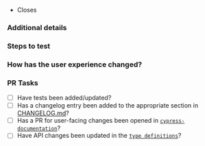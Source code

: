 <!-- Thanks for contributing! PLEASE...
- Read our contributing guidelines: https://github.com/cypress-io/cypress/blob/develop/CONTRIBUTING.md 
- Read our Code Review Checklist on coding standards and what needs to be done before a PR can be merged: https://github.com/cypress-io/cypress/blob/develop/CONTRIBUTING.md#Code-Review-Checklist
- Mark this PR as "Draft" if it is not ready for review.
- Make sure you set the correct base branch based on what packages you're changing: https://github.com/cypress-io/cypress/blob/develop/CONTRIBUTING.md#branches
-->

- Closes <!-- link to the issue here, if there is one -->

### Additional details
<!-- Examples:
- Why was this change necessary?
- What is affected by this change?
- Any implementation details to explain?
-->

### Steps to test
<!--
For non-trivial behavior changes, list the steps that a reviewer should follow to validate the new behavior.
This is not meant to be the only testing performed by a reviewer, just the "happy path" that leads to the new behavior.
-->

### How has the user experience changed?
<!-- Provide before and after examples of the change.
Screenshots or GIFs are preferred. -->

### PR Tasks
<!-- 
These tasks must be completed before a PR is merged.
If a task does not apply, write [na] instead of checking the box.
DO NOT DELETE the PR checklist.
-->

- [ ] Have tests been added/updated?
- [ ] Has a changelog entry been added to the appropriate section in [CHANGELOG.md](../cli/CHANGELOG.md)?
- [ ] Has a PR for user-facing changes been opened in [`cypress-documentation`](https://github.com/cypress-io/cypress-documentation)? <!-- Link to PR here -->
- [ ] Have API changes been updated in the [`type definitions`](https://github.com/cypress-io/cypress/blob/develop/cli/types/cypress.d.ts)?
